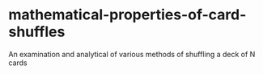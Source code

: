 # mathematical-properties-of-card-shuffles
An examination and analytical of various methods of shuffling a deck of N cards
